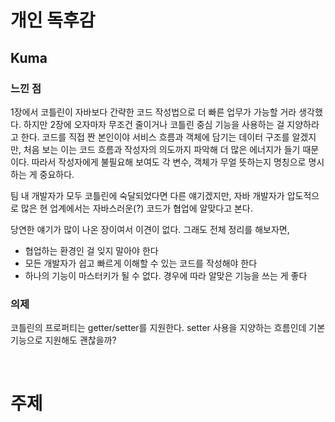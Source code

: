 # 개인 독후감
## Kuma
### 느낀 점
1장에서 코틀린이 자바보다 간략한 코드 작성법으로 더 빠른 업무가 가능할 거라 생각했다.
하지만 2장에 오자마자 무조건 줄이거나 코틀린 중심 기능을 사용하는 걸 지양하라고 한다. 
코드를 직접 짠 본인이야 서비스 흐름과 객체에 담기는 데이터 구조를 알겠지만, 
처음 보는 이는 코드 흐름과 작성자의 의도까지 파악해 더 많은 에너지가 들기 때문이다.
따라서 작성자에게 불필요해 보여도 각 변수, 객체가 무얼 뜻하는지 명칭으로 명시하는 게 중요하다.

팀 내 개발자가 모두 코틀린에 숙달되었다면 다른 얘기겠지만, 자바 개발자가 압도적으로 많은 현 업계에서는
자바스러운(?) 코드가 협업에 알맞다고 본다.

당연한 얘기가 많이 나온 장이여서 이견이 없다. 그래도 전체 정리를 해보자면,
- 협업하는 환경인 걸 잊지 말아야 한다
- 모든 개발자가 쉽고 빠르게 이해할 수 있는 코드를 작성해야 한다
- 하나의 기능이 마스터키가 될 수 없다. 경우에 따라 알맞은 기능을 쓰는 게 좋다

### 의제
코틀린의 프로퍼티는 getter/setter를 지원한다. setter 사용을 지양하는 흐름인데 기본 기능으로 지원해도 괜찮을까?

<br>

# 주제

